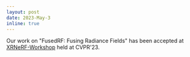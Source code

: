 ```yaml
---
layout: post
date: 2023-May-3
inline: true
---
```


Our work on "FusedRF: Fusing Radiance Fields" has been accepted at [XRNeRF-Workshop](https://sites.google.com/view/xrnerf/) held at CVPR'23.
